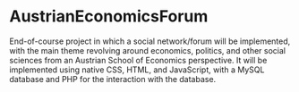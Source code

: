 # AustrianEconomicsForum
End-of-course project in which a social network/forum will be implemented, with the main theme revolving around economics, politics, and other social sciences from an Austrian School of Economics perspective. It will be implemented using native CSS, HTML, and JavaScript, with a MySQL database and PHP for the interaction with the database. 
